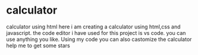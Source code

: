 # calculator
calculator using html
here i am creating a calculator using html,css and javascript.
the code editor i have used for this project is vs code.
you can use anything you like.
Using my code you can also castomize the calculator
help me to get some stars
